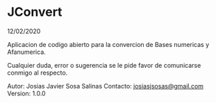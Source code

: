 # JConvert
12/02/2020

Aplicacion de codigo abierto para la convercion de Bases numericas y Afanumerica.

Cualquier duda, error o sugerencia se le pide favor de comunicarse conmigo al respecto.

Autor: Josias Javier Sosa Salinas
Contacto: josiasjsosas@gmail.com
Version: 1.0.0
